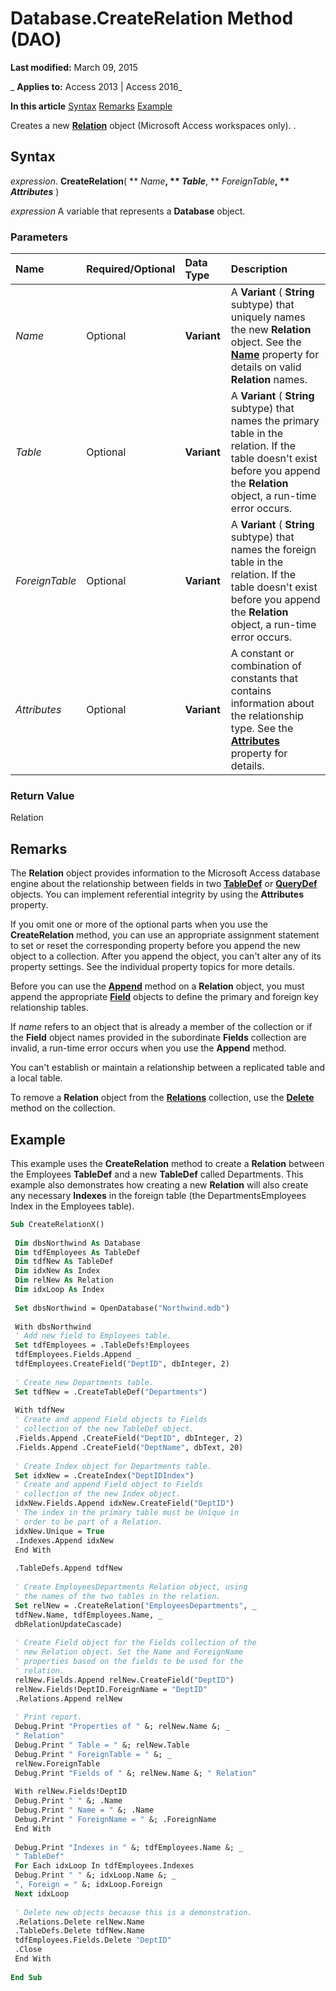 
# Database.CreateRelation Method (DAO)

 **Last modified:** March 09, 2015

 _ **Applies to:** Access 2013 | Access 2016_

 **In this article**
[Syntax](#sectionSection0)
[Remarks](#sectionSection1)
[Example](#sectionSection2)


Creates a new  **[Relation](46d6dfaf-a97d-3abd-0b4b-396a41eb3be7.md)** object (Microsoft Access workspaces only). .

## Syntax
<a name="sectionSection0"> </a>

 _expression_. **CreateRelation**( ** _Name_**, ** _Table_**, ** _ForeignTable_**, ** _Attributes_** )

 _expression_ A variable that represents a **Database** object.


### Parameters



|**Name**|**Required/Optional**|**Data Type**|**Description**|
|:-----|:-----|:-----|:-----|
| _Name_|Optional|**Variant**|A  **Variant** ( **String** subtype) that uniquely names the new **Relation** object. See the **[Name](5f4a95cd-63a3-aedf-df64-793158b2283d.md)** property for details on valid **Relation** names.|
| _Table_|Optional|**Variant**| A **Variant** ( **String** subtype) that names the primary table in the relation. If the table doesn't exist before you append the **Relation** object, a run-time error occurs.|
| _ForeignTable_|Optional|**Variant**|A  **Variant** ( **String** subtype) that names the foreign table in the relation. If the table doesn't exist before you append the **Relation** object, a run-time error occurs.|
| _Attributes_|Optional|**Variant**|A constant or combination of constants that contains information about the relationship type. See the  **[Attributes](8e6f6afb-1a89-7315-c129-cf7ff19e0ca9.md)** property for details.|

### Return Value

Relation


## Remarks
<a name="sectionSection1"> </a>

The  **Relation** object provides information to the Microsoft Access database engine about the relationship between fields in two **[TableDef](715146b6-c62a-abff-28ee-e6bbe3c08adf.md)** or **[QueryDef](0b3d901c-345d-42a2-f5f1-fb09cc562e27.md)** objects. You can implement referential integrity by using the **Attributes** property.

If you omit one or more of the optional parts when you use the  **CreateRelation** method, you can use an appropriate assignment statement to set or reset the corresponding property before you append the new object to a collection. After you append the object, you can't alter any of its property settings. See the individual property topics for more details.

Before you can use the  **[Append](a0e553ba-6a57-09af-3436-4f6ca3cbe561.md)** method on a **Relation** object, you must append the appropriate **[Field](47282ce2-9b49-ccf9-ad37-c4bb25cfd037.md)** objects to define the primary and foreign key relationship tables.

If  _name_ refers to an object that is already a member of the collection or if the **Field** object names provided in the subordinate **Fields** collection are invalid, a run-time error occurs when you use the **Append** method.

You can't establish or maintain a relationship between a replicated table and a local table.

To remove a  **Relation** object from the **[Relations](8929b5cc-cf52-03f2-8cf5-7f45276d258e.md)** collection, use the **[Delete](a8e249e7-7526-3eff-a5cf-70cab2081970.md)** method on the collection.


## Example
<a name="sectionSection2"> </a>

This example uses the  **CreateRelation** method to create a **Relation** between the Employees **TableDef** and a new **TableDef** called Departments. This example also demonstrates how creating a new **Relation** will also create any necessary **Indexes** in the foreign table (the DepartmentsEmployees Index in the Employees table).


```vb
Sub CreateRelationX() 
 
 Dim dbsNorthwind As Database 
 Dim tdfEmployees As TableDef 
 Dim tdfNew As TableDef 
 Dim idxNew As Index 
 Dim relNew As Relation 
 Dim idxLoop As Index 
 
 Set dbsNorthwind = OpenDatabase("Northwind.mdb") 
 
 With dbsNorthwind 
 ' Add new field to Employees table. 
 Set tdfEmployees = .TableDefs!Employees 
 tdfEmployees.Fields.Append _ 
 tdfEmployees.CreateField("DeptID", dbInteger, 2) 
 
 ' Create new Departments table. 
 Set tdfNew = .CreateTableDef("Departments") 
 
 With tdfNew 
 ' Create and append Field objects to Fields 
 ' collection of the new TableDef object. 
 .Fields.Append .CreateField("DeptID", dbInteger, 2) 
 .Fields.Append .CreateField("DeptName", dbText, 20) 
 
 ' Create Index object for Departments table. 
 Set idxNew = .CreateIndex("DeptIDIndex") 
 ' Create and append Field object to Fields 
 ' collection of the new Index object. 
 idxNew.Fields.Append idxNew.CreateField("DeptID") 
 ' The index in the primary table must be Unique in 
 ' order to be part of a Relation. 
 idxNew.Unique = True 
 .Indexes.Append idxNew 
 End With 
 
 .TableDefs.Append tdfNew 
 
 ' Create EmployeesDepartments Relation object, using 
 ' the names of the two tables in the relation. 
 Set relNew = .CreateRelation("EmployeesDepartments", _ 
 tdfNew.Name, tdfEmployees.Name, _ 
 dbRelationUpdateCascade) 
 
 ' Create Field object for the Fields collection of the 
 ' new Relation object. Set the Name and ForeignName 
 ' properties based on the fields to be used for the 
 ' relation. 
 relNew.Fields.Append relNew.CreateField("DeptID") 
 relNew.Fields!DeptID.ForeignName = "DeptID" 
 .Relations.Append relNew 
 
 ' Print report. 
 Debug.Print "Properties of " &; relNew.Name &; _ 
 " Relation" 
 Debug.Print " Table = " &; relNew.Table 
 Debug.Print " ForeignTable = " &; _ 
 relNew.ForeignTable 
 Debug.Print "Fields of " &; relNew.Name &; " Relation" 
 
 With relNew.Fields!DeptID 
 Debug.Print " " &; .Name 
 Debug.Print " Name = " &; .Name 
 Debug.Print " ForeignName = " &; .ForeignName 
 End With 
 
 Debug.Print "Indexes in " &; tdfEmployees.Name &; _ 
 " TableDef" 
 For Each idxLoop In tdfEmployees.Indexes 
 Debug.Print " " &; idxLoop.Name &; _ 
 ", Foreign = " &; idxLoop.Foreign 
 Next idxLoop 
 
 ' Delete new objects because this is a demonstration. 
 .Relations.Delete relNew.Name 
 .TableDefs.Delete tdfNew.Name 
 tdfEmployees.Fields.Delete "DeptID" 
 .Close 
 End With 
 
End Sub
```

